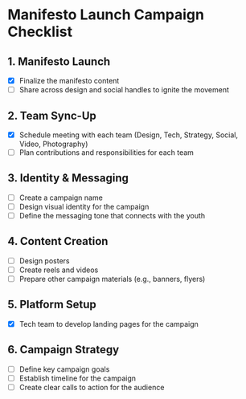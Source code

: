 # Manifesto Launch Campaign Checklist

## 1. Manifesto Launch
- [x] Finalize the manifesto content
- [ ] Share across design and social handles to ignite the movement

## 2. Team Sync-Up
- [x] Schedule meeting with each team (Design, Tech, Strategy, Social, Video, Photography)
- [ ] Plan contributions and responsibilities for each team

## 3. Identity & Messaging
- [ ] Create a campaign name
- [ ] Design visual identity for the campaign
- [ ] Define the messaging tone that connects with the youth

## 4. Content Creation
- [ ] Design posters
- [ ] Create reels and videos
- [ ] Prepare other campaign materials (e.g., banners, flyers)

## 5. Platform Setup
- [x] Tech team to develop landing pages for the campaign

## 6. Campaign Strategy
- [ ] Define key campaign goals
- [ ] Establish timeline for the campaign
- [ ] Create clear calls to action for the audience

